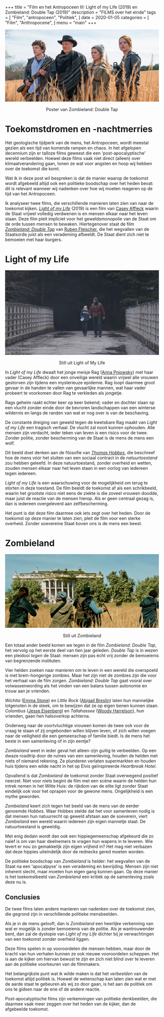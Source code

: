 +++
title = "Film en het Antropoceen III: Light of my Life (2019) en Zombieland: Double Tap (2019)"
description = "FILMS over het einde"
tags = [
    "Film",
    "antropoceen",
    "Politiek",
]
date = 2020-01-05
categories = [
    "Film",
    "Anthropocene",
]
menu = "main"
+++
 
![](https://github.com/Boreque/deklos/blob/master/static/images/zombieland.jpg?raw=true)

<p style="text-align: center;">Poster van Zombieland: Double Tap</p>


# Toekomstdromen en -nachtmerries

Het geologische tijdperk van de mens, het Antropoceen, wordt meestal
gezien als een tijd van komende rampen en chaos. In het afgelopen
decennium zijn er talloze films geweest die een 'post-apocalyptische'
wereld verbeelden. Hoewel deze films vaak niet direct (alleen) over
klimaatverandering gaan, tonen ze wat voor angsten en hoop
wij hebben over de toekomst die komt. 

Wat ik in deze post wil bespreken is dat de manier waarop de toekomst wordt afgebeeld altijd ook een
politieke boodschap over het heden bevat: dit is relevant wanneer wij
nadenken over hoe wij moeten reageren op de tijd van het Antropoceen. 

Ik analyseer twee films, die verschillende manieren laten zien van naar
de toekomst kijken. [*Light of my Life*](https://www.imdb.com/title/tt6063090/) (2019) is een film van
[Casey Affleck](https://www.imdb.com/name/nm0000729/?ref_=fn_al_nm_1) waarin de Staat vrijwel volledig verdwenen is en
mensen elkaar naar het leven staan. Deze film pleit impliciet voor het
geweldsmonopolie van de Staat om de orde tussen mensen te bewaken. Hiertegenover staat
de film [*Zombieland: Double Tap*](2019) van [Ruben Fleischer](https://www.imdb.com/name/nm0281508/?ref_=nv_sr_srsg_0), die
het wegvallen van de Staatsorde juist als een verademing
afbeeldt. De Staat dient zich niet te bemoeien met haar burgers. 

# Light of my Life

![](https://github.com/Boreque/deklos/blob/master/static/images/Light_of_my_life.png?raw=true)

<p style="text-align: center;">Still uit Light of My Life</p>


In *Light of my Life* dwaalt het jonge meisje Rag ([Anna Pniowsky](https://www.imdb.com/name/nm6370548/?ref_=tt_cl_t1)) met haar vader (Casey Affleck)
door een onveilige wereld waarin vrijwel alle vrouwen gestorven zijn tijdens een mysterieuze epidemie. Rag loopt daarmee groot gevaar in de handen
te vallen van gevaarlijke mannen, wat haar vader probeert te voorkomen door Rag te verkleden als jongetje.

Rags geheim raakt echter keer op keer bekend; vader en dochter slaan op een vlucht zonder einde door de bevroren landschappen van een winterse wildernis en langs de randen van wat er nog over is van de beschaving.

De constante dreiging van geweld tegen de kwetsbare Rag maakt van *Light
of my Life* een tragisch verhaal. De vlucht zal nooit kunnen ophouden. Alle mensen zijn verdacht, ieder teken van leven is een risico voor de twee. Zonder politie, zonder bescherming van de Staat is de mens de mens een wolf. 

Dit beeld doet denken aan de filosofie van [*Thomas Hobbes*](https://plato.stanford.edu/entries/hobbes/), die beschreef hoe de mens vóór het sluiten van een sociaal contract in de *natuurtoestand* zou hebben geleefd. In deze natuurtoestand, zonder overheid en wetten, zouden mensen elkaar naar het leven staan in een oorlog van iedereen tegen iedereen. 

*Light of my Life* is een waarschuwing voor de mogelijkheid om terug te
storten in deze toestand. De film beeldt de toekomst af als een
schrikbeeld, waarin het grootste risico niet eens de ziekte is die zoveel
vrouwen doodde, maar juist de reactie van de mensen hierop. Als er geen centraal gezag is, dan is iedereen overgeleverd aan zelfbescherming.

Het punt is dat deze film daarmee ook iets zegt over het heden. Door de
toekomst op deze manier te laten zien, pleit de film voor een sterke
overheid. Zonder soevereine Staat boven ons is de mens een beest. 

# Zombieland

![](https://github.com/Boreque/deklos/blob/master/static/images/zombieland2.JPG?raw=true)

<p style="text-align: center;">Still uit Zombieland</p>

Een totaal ander beeld komen we tegen in de film *Zombieland: Double Tap*,
het vervolg op het eerste deel van tien jaar geleden. *Double Tap* is in wezen een pleidooi *tegen* de Staat: mensen zijn pas écht vrij
zonder de bemoeienis van begrenzende instituten. 

Vier helden zoeken naar manieren om te leven in een wereld die overspoeld is met brein-hongerige zombies. Maar het zijn niet de zombies zijn die voor het verhaal van de film zorgen. *Zombieland: Double Tap* gaat vooral over volwassenwording als het vinden van een balans tussen autonomie en trouw aan je vrienden.

*Wichita* ([Emma Stone](https://www.imdb.com/name/nm1297015/?ref_=tt_cl_t3)) en *Little
Rock* ([Abigail Breslin](https://www.imdb.com/name/nm1113550/?ref_=tt_cl_t4)) laten hun mannelijke lotgenoten in de steek, om te bewijzen dat ze op eigen benen kunnen staan. *Colombus* ([Jesse Eisenberg](https://www.imdb.com/name/nm0251986/?ref_=nv_sr_srsg_0)) en
*Tallahassee* ([Woody Harrelson](https://www.imdb.com/name/nm0000437/?ref_=tt_cl_t1)), hun vrienden, gaan hen halsoverkop achterna. 

Onderweg naar de voortvluchtige vrouwen komen de twee ook voor de vraag te staan of zij ongebonden willen blijven leven, of zich willen voegen naar de veiligheid die een gemeenschap of familie biedt. Is de mens het beste in een samenleving of in zijn eentje? 

*Zombieland* weet in ieder geval het alleen-zijn guitig te verbeelden. Op een dwaze roadtrip door de ruïnes van een samenleving, houden de helden met niets of niemand rekening. Ze plunderen verlaten supermarkten en houden huis tijdens een wilde nacht in het op Elvis geïnspireerde *Heartbreak Hotel*. 

Opvallend is dat *Zombieland* de toekomst zonder Staat overwegend 
positief neerzet. Niet voor niets begint de film met een scène waarin de
helden hun intrek nemen in het Witte Huis: de rijkdom van de elite ligt zonder Staat eindelijk ook voor het oprapen voor de gewone mens. Ongelijkheid is een mythe geworden. 

*Zombieland* keert zich tegen het beeld van de mens van de eerder genoemde *Hobbes*. Waar Hobbes stelde dat het voor samenleven nodig is dat mensen hun natuurrecht op geweld afstaan aan de soeverein, viert *Zombieland* een wereld waarin iedereen zijn eigen mannetje staat. De natuurtoestand is geweldig. 

Met enig dedain wordt dan ook een hippiegemeenschap afgekeurd die zo naïef is om van haar deelnemers te vragen hun wapens in te leveren. Wie levert er nou zo gemakkelijk zijn eigen vrijheid in? Het mag niet verbazen dat deze hippies uiteindelijk door de rednecks gered moeten worden.

De politieke boodschap van *Zombieland* is helder: het wegvallen van de
Staat na een 'apocalpyse' is een verademing en bevrijding. Mensen zijn
niet inherent slecht, maar moeten hun eigen gang kunnen gaan. Op deze
manier is het toekomstbeeld van *Zombieland* een kritiek op de samenleving
zoals deze nu is.

## Conclusies

De twee films laten andere manieren van nadenken over de toekomst zien,
die gegrond zijn in verschillende politieke mensbeelden. 

Als je in de mens
gelooft, dan is *Zombieland* een heerlijke verkenning van wat er mogelijk
is zonder bemoeienis van de politie. Als je wantrouwender bent, dan zal
de dystopie van *Light of my Life* dichter bij je verwachtingen van een
toekomst zonder overheid liggen.

Deze films spelen in op vooroordelen die mensen hebben, maar door de kracht van hun verhalen kunnen ze ook nieuwe vooroordelen scheppen. Het is aan de kijker om hiervan bewust te zijn en zich niet blind over te leveren aan de politieke voorkeuren van de filmmakers.

Het belangrijkste punt wat ik wilde maken is dat het *verbeelden* van de
toekomst altijd politiek is. Hoewel de wetenschap kan laten zien wat er
met de aarde staat te gebeuren als wij zo door gaan, is het aan de
politiek om ons te gidsen naar de ene of de andere reactie.

Post-apocalyptische films zijn verkenningen van politieke denkbeelden, die
daarmee vaak meer zeggen over het heden van de kijker, dan de afgebeelde
toekomst. 
